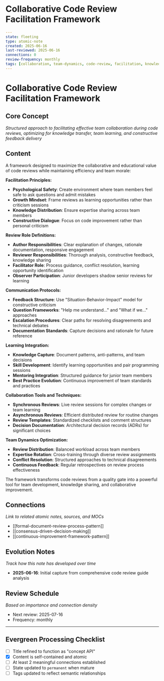 # Collaborative Code Review Facilitation Framework

```yaml
---
state: fleeting
type: atomic-note
created: 2025-06-16
last-reviewed: 2025-06-16
connections: 0
review-frequency: monthly
tags: [collaboration, team-dynamics, code-review, facilitation, knowledge-sharing]
---
```

# Collaborative Code Review Facilitation Framework

## Core Concept

*Structured approach to facilitating effective team collaboration during code reviews, optimizing for knowledge transfer, team learning, and constructive feedback delivery*

## Content

A framework designed to maximize the collaborative and educational value of code reviews while maintaining efficiency and team morale:

**Facilitation Principles:**
- **Psychological Safety**: Create environment where team members feel safe to ask questions and admit mistakes
- **Growth Mindset**: Frame reviews as learning opportunities rather than criticism sessions
- **Knowledge Distribution**: Ensure expertise sharing across team members
- **Constructive Dialogue**: Focus on code improvement rather than personal criticism

**Review Role Definitions:**
- **Author Responsibilities**: Clear explanation of changes, rationale documentation, responsive engagement
- **Reviewer Responsibilities**: Thorough analysis, constructive feedback, knowledge sharing
- **Facilitator Role**: Process guidance, conflict resolution, learning opportunity identification
- **Observer Participation**: Junior developers shadow senior reviews for learning

**Communication Protocols:**
- **Feedback Structure**: Use "Situation-Behavior-Impact" model for constructive criticism
- **Question Frameworks**: "Help me understand..." and "What if we..." approaches
- **Escalation Procedures**: Clear paths for resolving disagreements and technical debates
- **Documentation Standards**: Capture decisions and rationale for future reference

**Learning Integration:**
- **Knowledge Capture**: Document patterns, anti-patterns, and team decisions
- **Skill Development**: Identify learning opportunities and pair programming sessions
- **Mentoring Integration**: Structured guidance for junior team members
- **Best Practice Evolution**: Continuous improvement of team standards and practices

**Collaboration Tools and Techniques:**
- **Synchronous Reviews**: Live review sessions for complex changes or team learning
- **Asynchronous Reviews**: Efficient distributed review for routine changes
- **Review Templates**: Standardized checklists and comment structures
- **Decision Documentation**: Architectural decision records (ADRs) for significant choices

**Team Dynamics Optimization:**
- **Review Distribution**: Balanced workload across team members
- **Expertise Rotation**: Cross-training through diverse review assignments
- **Conflict Resolution**: Structured approaches to technical disagreements
- **Continuous Feedback**: Regular retrospectives on review process effectiveness

The framework transforms code reviews from a quality gate into a powerful tool for team development, knowledge sharing, and collaborative improvement.

## Connections

*Link to related atomic notes, sources, and MOCs*

- [[formal-document-review-process-pattern]]
- [[consensus-driven-decision-making]]
- [[continuous-improvement-framework-pattern]]

## Evolution Notes

*Track how this note has developed over time*

- **2025-06-16**: Initial capture from comprehensive code review guide analysis

## Review Schedule

*Based on importance and connection density*
- Next review: 2025-07-16
- Frequency: monthly

---

## Evergreen Processing Checklist

- [ ] Title refined to function as "concept API"
- [x] Content is self-contained and atomic
- [ ] At least 2 meaningful connections established
- [ ] State updated to `permanent` when mature
- [ ] Tags updated to reflect semantic relationships